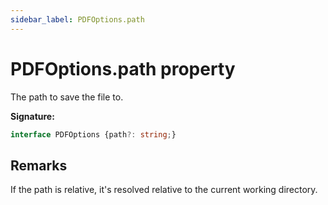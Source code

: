 ```yaml
---
sidebar_label: PDFOptions.path
---
```

# PDFOptions.path property

The path to save the file to.

**Signature:**

```typescript
interface PDFOptions {path?: string;}
```

## Remarks

If the path is relative, it's resolved relative to the current working directory.

